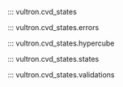 ::: vultron.cvd_states

::: vultron.cvd_states.errors

::: vultron.cvd_states.hypercube

::: vultron.cvd_states.states

::: vultron.cvd_states.validations